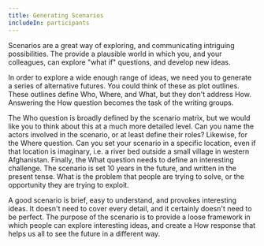 ```yaml
---
title: Generating Scenarios
includeIn: participants
---
```

Scenarios are a great way of exploring, and communicating intriguing possibilities. The provide a plausible world in which you, and your colleagues, can explore "what if" questions, and develop new ideas.

In order to explore a wide enough range of ideas, we need you to generate a series of alternative futures. You could think of these as plot outlines. These outlines define Who, Where, and What, but they don't address How. Answering the How question becomes the task of the writing groups.

The Who question is broadly defined by the scenario matrix, but we would like you to think about this at a much more detailed level. Can you name the actors involved in the scenario, or at least define their roles? Likewise, for the Where question. Can you set your scenario in a specific location, even if that location is imaginary, i.e. a river bed outside a small village in western Afghanistan. Finally, the What question needs to define an interesting challenge. The scenario is set 10 years in the future, and written in the present tense. What is the problem that people are trying to solve, or the opportunity they are trying to exploit. 

A good scenario is brief, easy to understand, and provokes interesting ideas. It doesn't need to cover every detail, and it certainly doesn't need to be perfect. The purpose of the scenario is to provide a loose framework in which people can explore interesting ideas, and create a How response that helps us all to see the future in a different way.